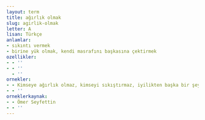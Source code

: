 ```yaml
---
layout: term
title: ağırlık olmak
slug: agirlik-olmak
letter: A
lisan: Türkçe
anlamlar:
- sıkıntı vermek
- birine yük olmak, kendi masrafını başkasına çektirmek
ozellikler:
- - ''
- - ''
  - ''
ornekler:
- - Kimseye ağırlık olmaz, kimseyi sıkıştırmaz, iyilikten başka bir şey yapmaz.
- - ''
orneklerkaynak:
- - Ömer Seyfettin
- - ''
---
```

